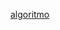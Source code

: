 [algoritmo]([./Unidad1.md](https://github.com/danny77beltran/TeoriaDeLaProgramacion/blob/main/Unidad1.md#:~:text=Diagrama%20de%20Flujo-,Algoritmo,-Un%20algoritmo%20es))
